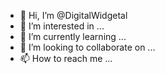 - 👋 Hi, I’m @DigitalWidgetal
- 👀 I’m interested in ...
- 🌱 I’m currently learning ...
- 💞️ I’m looking to collaborate on ...
- 📫 How to reach me ...

<!---
DigitalWidgetal/DigitalWidgetal is a ✨ special ✨ repository because its `README.md` (this file) appears on your GitHub profile.
You can click the Preview link to take a look at your changes.
--->
